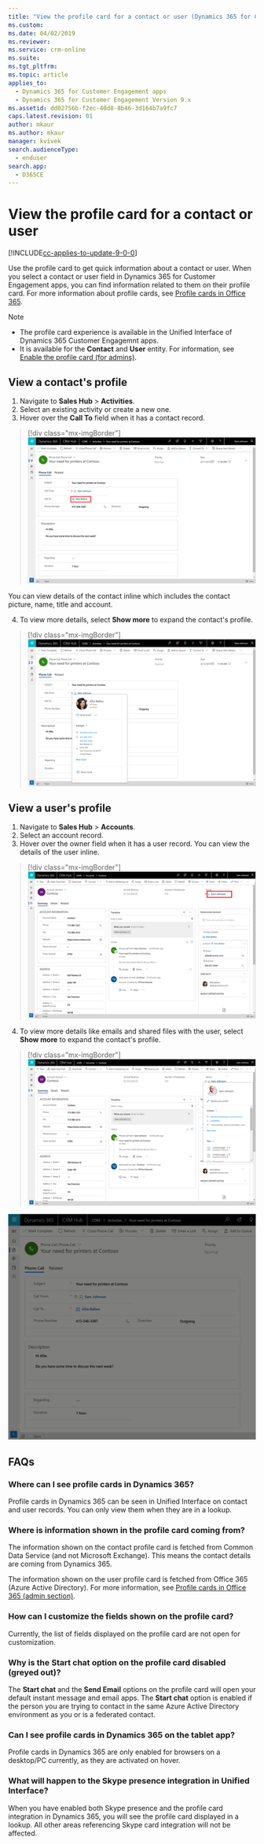 ```yaml
---
title: "View the profile card for a contact or user (Dynamics 365 for Customer Engagement) | MicrosoftDocs"
ms.custom: 
ms.date: 04/02/2019
ms.reviewer: 
ms.service: crm-online
ms.suite: 
ms.tgt_pltfrm: 
ms.topic: article
applies_to: 
  - Dynamics 365 for Customer Engagement apps
  - Dynamics 365 for Customer Engagement Version 9.x
ms.assetid: dd02756b-f2ec-40d8-8b46-3d164b7a9fc7
caps.latest.revision: 01
author: mkaur
ms.author: mkaur
manager: kvivek
search.audienceType: 
  - enduser
search.app: 
  - D365CE
---
```

# View the profile card for a contact or user

[!INCLUDE[cc-applies-to-update-9-0-0](../includes/cc_applies_to_update_9_0_0.md)]

Use the profile card to get quick information about a contact or user. When you select a contact or user field in Dynamics 365 for Customer Engagement apps, you can find information related to them on their profile card. For more information about profile cards, see [Profile cards in Office 365](https://support.office.com/en-us/article/Profile-cards-in-Office-365-e80f931f-5fc4-4a59-ba6e-c1e35a85b501).

> [!NOTE]
>  - The profile card experience is available in the Unified Interface of Dynamics 365 Customer Engagemnt apps.
>  - It is available for the  **Contact** and **User** entity. For information, see [Enable the profile card (for admins)](https://docs.microsoft.com/en-us/dynamics365/customer-engagement/admin/enable-profile-card).

## View a contact's profile

1.	Navigate to **Sales Hub** > **Activities**.
2.	Select an existing activity or create a new one.
3.	Hover over the **Call To** field when it has a contact record. 

 > [!div class="mx-imgBorder"]
 > ![Call To field](media/callto.png "Call to field")


You can view details of the contact inline which includes the contact picture, name, title and account.

4. To view more details, select **Show more** to expand the contact's profile.

 > [!div class="mx-imgBorder"]
 > ![View profile card details](media/Viewprofilecard.png "View profile card details")
   
 ## View a user's profile
 
1.	Navigate to **Sales Hub** > **Accounts**.
2.	Select an account record.
3.	Hover over the owner field when it has a user record. You can view the details of the user inline.

 > [!div class="mx-imgBorder"]
 > ![View profile card details for a user](media/Userprofilecard.png "View profile card details for a user")
 
 4.	To view more details like emails and shared files with the user, select **Show more** to expand the contact's profile.
 
  > [!div class="mx-imgBorder"]
 > ![Expand profile card detail](media/expandprofilecard.png "Expand profile card details")
 
![Expand user profile card detail](media/userprofilecard_1.gif "Expand user profile card details")


 ## FAQs
 
### Where can I see profile cards in Dynamics 365?
Profile cards in Dynamics 365 can be seen in Unified Interface on contact and user records. You can only view them when they are in a lookup.

### Where is information shown in the profile card coming from?
The information shown on the contact profile card is fetched from Common Data Service (and not Microsoft Exchange). This means the contact details are coming from Dynamics 365.

The information shown on the user profile card is fetched from Office 365 (Azure Active Directory). For more information, see [Profile cards in Office 365 (admin section)](https://support.office.com/en-us/article/Profile-cards-in-Office-365-e80f931f-5fc4-4a59-ba6e-c1e35a85b501).

### How can I customize the fields shown on the profile card?
Currently, the list of fields displayed on the profile card are not open for customization.

### Why is the **Start chat** option on the profile card disabled (greyed out)?
The **Start chat** and the **Send Email** options on the profile card will open your default instant message and email apps. The **Start chat** option is enabled if the person you are trying to contact in the same Azure Active Directory environment as you or is a federated contact.

### Can I see profile cards in Dynamics 365 on the tablet app?
Profile cards in Dynamics 365 are only enabled for browsers on a desktop/PC currently, as they are activated on hover.

### What will happen to the Skype presence integration in Unified Interface?
When you have enabled both Skype presence and the profile card integration in Dynamics 365, you will see the profile card displayed in a lookup. All other areas referencing Skype card integration will not be affected.

 
 
 
